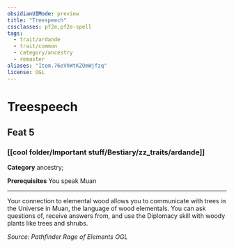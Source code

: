 ```yaml
---
obsidianUIMode: preview
title: "Treespeech"
cssclasses: pf2e,pf2e-spell
tags:
  - trait/ardande
  - trait/common
  - category/ancestry
  - remaster
aliases: "Item.76eVhWtKZOmWjfzq"
license: OGL
---
```

# Treespeech
## Feat 5
### [[cool folder/Important stuff/Bestiary/zz_traits/ardande]]

**Category** ancestry; 



**Prerequisites** You speak Muan
* * *
Your connection to elemental wood allows you to communicate with trees in the Universe in Muan, the language of wood elementals. You can ask questions of, receive answers from, and use the Diplomacy skill with woody plants like trees and shrubs.

*Source: Pathfinder Rage of Elements*
*OGL*